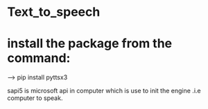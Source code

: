 # Text_to_speech
 
# install the package from the command:
  --> pip install pyttsx3
  
  sapi5 is microsoft api in computer which is  use to init the engine .i.e computer to speak.
 
